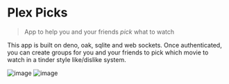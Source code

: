# Plex Picks
> App to help you and your friends *pick* what to watch

This app is built on deno, oak, sqlite and web sockets. 
Once authenticated, you can create groups for you and your friends to pick which movie to watch in a tinder style like/dislike system.

![image](https://github.com/user-attachments/assets/b83e4c05-28b9-4081-9bae-63fc441a6a2f)
![image](https://github.com/user-attachments/assets/e45dfbc1-2af7-4113-8099-5a3c0f94e4ea)
